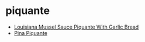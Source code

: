 # piquante

 * [Louisiana Mussel Sauce Piquante With Garlic Bread](index/l/louisiana-mussel-sauce-piquante-with-garlic-bread-14964.json)
 * [Pina Piquante](index/p/pina-piquante-51216810.json)

